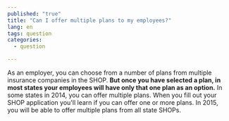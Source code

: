 ```yaml
---
published: "true"
title: "Can I offer multiple plans to my employees?"
lang: en
tags: question
categories:
  - question

---
```


As an employer, you can choose from a number of plans from multiple insurance companies in the SHOP. **But once you have selected a plan, in most states your employees will have only that one plan as an option.** In some states in 2014, you can offer multiple plans. When you fill out your SHOP application you'll learn if you can offer one or more plans. In 2015, you will be able to offer multiple plans from all state SHOPs.
